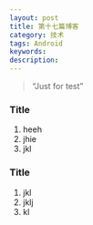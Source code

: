 ```yaml
---
layout: post
title: 第十七篇博客
category: 技术
tags: Android
keywords:
description:
---
```


> “Just for test”

### Title

1. heeh
2. jhie
3. jkl


### Title

1. jkl
2. jklj
3. kl



